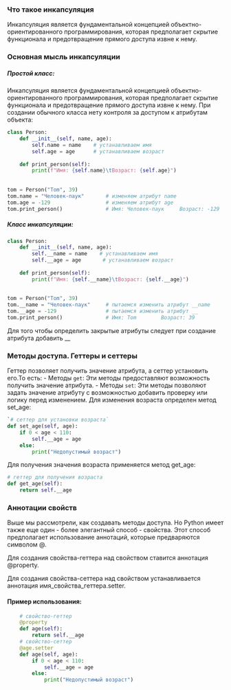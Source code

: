 ### Что такое инкапсуляция
Инкапсуляция является фундаментальной концепцией объектно-ориентированного программирования, которая предполагает скрытие функционала и предотвращение прямого доступа извне к нему.

### Основная мысль инкапсуляции
##### Простой класс:
Инкапсуляция является фундаментальной концепцией объектно-ориентированного программирования, которая предполагает скрытие функционала и предотвращение прямого доступа извне к нему.
При создании обычного класса нету контроля за доступом к атрибутам объекта:
```python
class Person:
    def __init__(self, name, age):
        self.name = name    # устанавливаем имя
        self.age = age      # устанавливаем возраст
                 
    def print_person(self):
        print(f"Имя: {self.name}\tВозраст: {self.age}")
         
 
tom = Person("Tom", 39)
tom.name = "Человек-паук"       # изменяем атрибут name
tom.age = -129                  # изменяем атрибут age
tom.print_person()              # Имя: Человек-паук     Возраст: -129
```
##### Класс инкапсуляции:
```python
class Person:
    def __init__(self, name, age):
        self.__name = name    # устанавливаем имя
        self.__age = age       # устанавливаем возраст
                  
    def print_person(self):
        print(f"Имя: {self.__name}\tВозраст: {self.__age}")
          
  
tom = Person("Tom", 39)
tom.__name = "Человек-паук"     # пытаемся изменить атрибут __name
tom.__age = -129                # пытаемся изменить атрибут __
tom.print_person()              # Имя: Tom        Возраст: 39
```
Для того чтобы определить закрытые атрибуты следует при создание атрибута добавить __ 
### Методы доступа. Геттеры и сеттеры
Геттер позволяет получить значение атрибута, а сеттер установить его.То есть:
	- Методы `get`: Эти методы предоставляют возможность получить значение атрибута.
	- Методы `set`: Эти методы позволяют задать значение атрибуту с возможностью добавить проверку или логику перед изменением.
Для изменения возраста определен метод set_age:
```python
`# сеттер для установки возраста`
def set_age(self, age):
	if 0 < age < 110:
		self.__age = age
	else:
		print("Недопустимый возраст")
```
Для получения значения возраста применяется метод get_age:
```python
# геттер для получения возраста
def get_age(self):
	return self.__age
```

### Аннотации свойств
Выше мы рассмотрели, как создавать методы доступа. Но Python имеет также еще один - более элегантный способ - свойства. Этот способ предполагает использование аннотаций, которые предваряются символом @.

Для создания свойства-геттера над свойством ставится аннотация @property.

Для создания свойства-сеттера над свойством устанавливается аннотация имя_свойства_геттера.setter.
#### Пример использования:
```python
    # свойство-геттер
    @property
    def age(self):
        return self.__age
    # свойство-сеттер
    @age.setter
    def age(self, age):
        if 0 < age < 110:
            self.__age = age
        else:
            print("Недопустимый возраст")
```